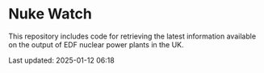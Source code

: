 # Nuke Watch

This repository includes code for retrieving the latest information available on the output of EDF nuclear power plants in the UK.

Last updated: 2025-01-12 06:18